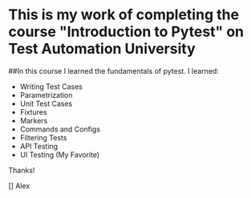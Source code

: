 # This is my work of completing the course "Introduction to Pytest" on Test Automation University

##In this course I learned the fundamentals of pytest.
I learned: 
- Writing Test Cases
- Parametrization
- Unit Test Cases
- Fixtures
- Markers
- Commands and Configs
- Filtering Tests
- API Testing
- UI Testing (My Favorite)

Thanks! 

[] Alex
